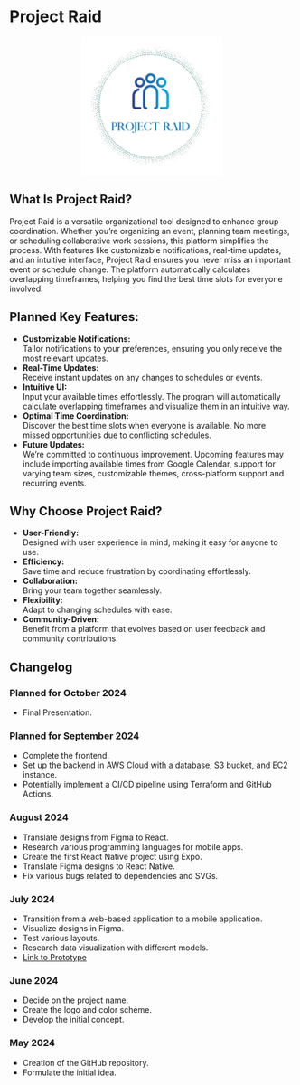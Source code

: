 # Project Raid

<img src="/assets/images/Logo.png" alt="Project Raid logo" style="display:block; margin: auto; width: 250px">

## What Is Project Raid?

Project Raid is a versatile organizational tool designed to enhance group coordination. Whether you’re organizing an event, planning team meetings, or scheduling collaborative work sessions, this platform simplifies the process. With features like customizable notifications, real-time updates, and an intuitive interface, Project Raid ensures you never miss an important event or schedule change. The platform automatically calculates overlapping timeframes, helping you find the best time slots for everyone involved.

## Planned Key Features:

- **Customizable Notifications:**  
  Tailor notifications to your preferences, ensuring you only receive the most relevant updates.
- **Real-Time Updates:** <br>
  Receive instant updates on any changes to schedules or events.
- **Intuitive UI:**  
  Input your available times effortlessly. The program will automatically calculate overlapping timeframes and visualize them in an intuitive way.
- **Optimal Time Coordination:**  
  Discover the best time slots when everyone is available. No more missed opportunities due to conflicting schedules.
- **Future Updates:**  
  We’re committed to continuous improvement. Upcoming features may include importing available times from Google Calendar, support for varying team sizes, customizable themes, cross-platform support and recurring events.

## Why Choose Project Raid?

- **User-Friendly:**<br>
  Designed with user experience in mind, making it easy for anyone to use.
- **Efficiency:**<br> Save time and reduce frustration by coordinating effortlessly.
- **Collaboration:**<br> Bring your team together seamlessly.
- **Flexibility:**<br> Adapt to changing schedules with ease.
- **Community-Driven:**<br>
  Benefit from a platform that evolves based on user feedback and community contributions.
  <br>

## Changelog

### Planned for October 2024

- Final Presentation.

### Planned for September 2024

- Complete the frontend.
- Set up the backend in AWS Cloud with a database, S3 bucket, and EC2 instance.
- Potentially implement a CI/CD pipeline using Terraform and GitHub Actions.

### August 2024

- Translate designs from Figma to React.
- Research various programming languages for mobile apps.
- Create the first React Native project using Expo.
- Translate Figma designs to React Native.
- Fix various bugs related to dependencies and SVGs.

### July 2024

- Transition from a web-based application to a mobile application.
- Visualize designs in Figma.
- Test various layouts.
- Research data visualization with different models.
- [Link to Prototype](www.figma.com/proto/jhVIrWUv0lhAzif2Dr4mf3/ProjectRaid?page-id=0%3A1&node-id=1-120&viewport=1791%2C1168%2C2.07&t=7fFDUTkVGYG2saKU-1&scaling=min-zoom&content-scaling=fixed&starting-point-node-id=1%3A17)

### June 2024

- Decide on the project name.
- Create the logo and color scheme.
- Develop the initial concept.

### May 2024

- Creation of the GitHub repository.
- Formulate the initial idea.
